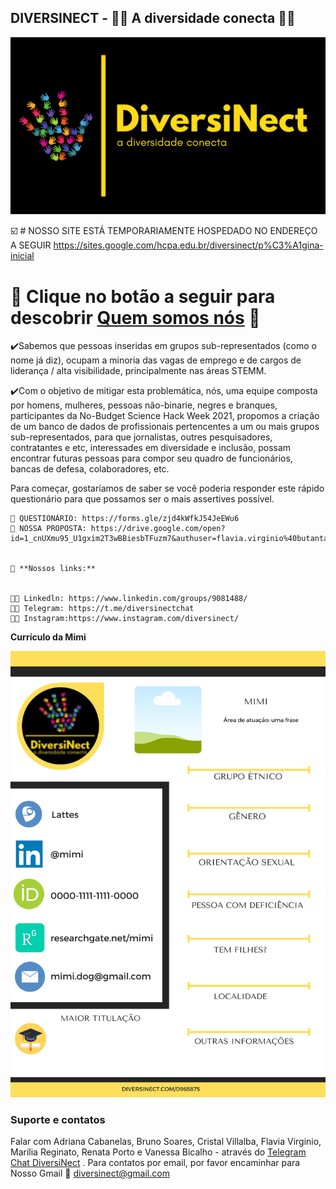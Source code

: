 ## DIVERSINECT - 🏳️‍🌈 A diversidade conecta 🏳️‍🌈

<img src= "./logo-diversinect.png">


☑️ # NOSSO SITE ESTÁ TEMPORARIAMENTE HOSPEDADO NO ENDEREÇO A SEGUIR https://sites.google.com/hcpa.edu.br/diversinect/p%C3%A1gina-inicial



# 🦄 Clique no botão a seguir para descobrir [Quem somos nós](./quem-somos.md) 🦄


✔️Sabemos que pessoas inseridas em grupos sub-representados (como o nome já diz), ocupam a minoria das vagas de emprego e de cargos de liderança / alta visibilidade, principalmente nas áreas STEMM.

✔️Com o objetivo de mitigar esta problemática, nós, uma equipe composta por homens, mulheres, pessoas não-binarie, negres e branques, participantes da No-Budget Science Hack Week 2021, propomos a criação de um banco de dados de profissionais pertencentes a um ou mais grupos sub-representados, para que jornalistas, outres pesquisadores, contratantes e etc, interessades em diversidade e inclusão, possam encontrar futuras pessoas para compor seu quadro de funcionários, bancas de defesa, colaboradores, etc.


Para começar, gostaríamos de saber se você poderia responder este rápido questionário para que possamos ser o mais assertives possível.

    🌈 QUESTIONÁRIO: https://forms.gle/zjd4kWfkJ54JeEWu6
    🌈 NOSSA PROPOSTA: https://drive.google.com/open?id=1_cnUXmu95_U1gxim2T3wBBiesbTFuzm7&authuser=flavia.virginio%40butantan.gov.br&usp=drive_fs
    
    
    📧 **Nossos links:**
    
    
    🏳️‍🌈 Linkedln: https://www.linkedin.com/groups/9081488/
    🏳️‍🌈 Telegram: https://t.me/diversinectchat
    🏳️‍🌈 Instagram:https://www.instagram.com/diversinect/
     



**Currículo da Mimi**

<img src= "./DIVERSINECT-CV (1).png">





### Suporte e contatos

Falar com Adriana Cabanelas, Bruno Soares, Cristal Villalba, Flavia Virginio, Marília Reginato, Renata Porto e Vanessa Bicalho - através do [Telegram Chat DiversiNect](https://t.me/diversinectchat) . Para contatos por email, por favor encaminhar para Nosso Gmail  📧 diversinect@gmail.com
